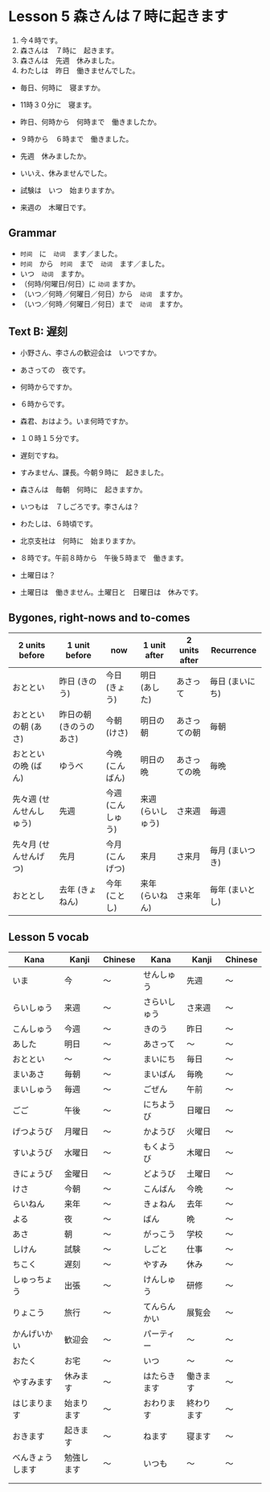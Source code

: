 Lesson 5 森さんは７時に起きます
==============================

1. 今４時です。
2. 森さんは　７時に　起きます。
3. 森さんは　先週　休みました。
4. わたしは　昨日　働きませんでした。

* 毎日、何時に　寝ますか。 
* 11時３０分に　寝ます。　

* 昨日、何時から　何時まで　働きましたか。
* ９時から　６時まで　働きました。

* 先週　休みましたか。
* いいえ、休みませんでした。

* 試験は　いつ　始まりますか。
* 来週の　木曜日です。

Grammar
-------

* `时间`　に　`动词`　ます／ました。
* `时间`　から　`时间`　まで　`动词`　ます／ました。
* いつ　`动词`　ますか。
* （何時/何曜日/何日）に `动词` ますか。
* （いつ／何時／何曜日／何日）から　`动词`　ますか。
* （いつ／何時／何曜日／何日）まで　`动词`　ますか。


Text B: 遅刻
------------
- 小野さん、李さんの歓迎会は　いつですか。
- あさっての　夜です。
- 何時からですか。
- ６時からです。

- 森君、おはよう。いま何時ですか。
- １０時１５分です。
- 遅刻ですね。
- すみません、課長。今朝９時に　起きました。

- 森さんは　毎朝　何時に　起きますか。
- いつもは　７しごろです。李さんは？
- わたしは、６時頃です。
- 北京支社は　何時に　始まりますか。
- ８時です。午前８時から　午後５時まで　働きます。
- 土曜日は？
- 土曜日は　働きません。土曜日と　日曜日は　休みです。

Bygones, right-nows and to-comes
--------------------------------

  2 units before |1 unit before |  now   | 1 unit after | 2 units after | Recurrence
---------|---------|---------|------------|-----------|----------
おととい|昨日 (きのう)|今日 (きょう)|明日 (あした)|あさって|毎日 (まいにち)
おとといの朝 (あさ)|昨日の朝 (きのうのあさ)|今朝 (けさ)|明日の朝|あさっての朝|毎朝
おとといの晩 (ばん)|ゆうべ|今晩 (こんばん)|明日の晩|あさっての晩|毎晩
先々週 (せんせんしゅう)|先週|今週 (こんしゅう)|来週 (らいしゅう)|さ来週|毎週
先々月 (せんせんげつ)|先月|今月 (こんげつ)|来月|さ来月|毎月 (まいつき)
おととし|去年 (きょねん)|今年 (ことし)|来年 (らいねん)|さ来年|毎年 (まいとし)


Lesson 5 vocab
--------------

Kana|Kanji|Chinese         |Kana|Kanji|Chinese
-------|----|--------                |-----|-------|------------
いま|今|〜                      |せんしゅう|先週|〜
らいしゅう|来週|〜|さらいしゅう|さ来週|〜
こんしゅう|今週|〜|きのう|昨日|〜
あした|明日|〜|あさって|〜|〜
おととい|〜|〜|まいにち|毎日|〜
まいあさ|毎朝|〜|まいばん|毎晩|〜
まいしゅう|毎週|〜|ごぜん|午前|〜
ごご|午後|〜|にちようび|日曜日|〜
げつようび|月曜日|〜|かようび|火曜日|〜
すいようび|水曜日|〜|もくようび|木曜日|〜
きにょうび|金曜日|〜|どようび|土曜日|〜
けさ|今朝|〜|こんばん|今晩|〜
らいねん|来年|〜|きょねん|去年|〜
よる|夜|〜|ばん|晩|〜
あさ|朝|〜|がっこう|学校|〜
しけん|試験|〜|しごと|仕事|〜
ちこく|遅刻|〜|やすみ|休み|〜
しゅっちょう|出張|〜|けんしゅう|研修|〜
りょこう|旅行|〜|てんらんかい|展覧会|〜
かんげいかい|歓迎会|〜|パーティー|〜|〜
おたく|お宅|〜|いつ|〜|〜
やすみます|休みます|〜|はたらきます|働きます|〜
はじまります|始まります|〜|おわります|終わります|〜
おきます|起きます|〜|ねます|寝ます|〜
べんきょうします|勉強します|〜|いつも|〜|〜
|||||
|||||
